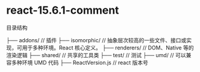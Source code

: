 # react-15.6.1-comment

目录结构

├── addons/ // 插件
├── isomorphic/ // 抽象层次较高的一些文件、接口或实现，可用于多种环境。React 核心定义。
├── renderers/ // DOM、Native 等的渲染逻辑
├── shared/ // 共享的工具类
├── test/ // 测试
├── umd/ // 可以兼容多种环境 UMD 代码
├── ReactVersion.js // react 版本号
